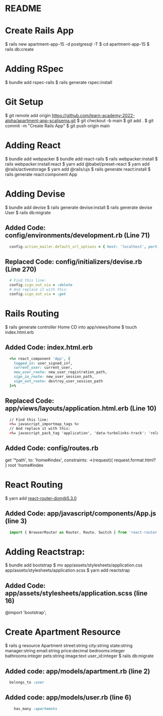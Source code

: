 # README

# Create Rails App
  $ rails new apartment-app-15 -d postgresql -T
  $ cd apartment-app-15
  $ rails db:create

# Adding RSpec
  $ bundle add rspec-rails
  $ rails generate rspec:install

# Git Setup
  $ git remote add origin https://github.com/learn-academy-2022-alpha/apartment-app-scalisema.git
  $ git checkout -b main
  $ git add .
  $ git commit -m "Create Rails App"
  $ git push origin main

# Adding React
  $ bundle add webpacker
  $ bundle add react-rails
  $ rails webpacker:install
  $ rails webpacker:install:react
  $ yarn add @babel/preset-react
  $ yarn add @rails/activestorage
  $ yarn add @rails/ujs
  $ rails generate react:install
  $ rails generate react:component App

# Adding Devise
  $ bundle add devise
  $ rails generate devise:install
  $ rails generate devise User
  $ rails db:migrate

## Added Code: config/environments/development.rb (Line 71)
```ruby
  config.action_mailer.default_url_options = { host: 'localhost', port: 3000 }
```
## Replaced Code: config/initializers/devise.rb (Line 270)
```ruby
  # Find this line:
  config.sign_out_via = :delete
  # And replace it with this:
  config.sign_out_via = :get
```
# Rails Routing
  $ rails generate controller Home
  CD into app/views/home
  $ touch index.html.erb

## Added Code: index.html.erb
```ruby
  <%= react_component 'App', {
    logged_in: user_signed_in?,
    current_user: current_user,
    new_user_route: new_user_registration_path,
    sign_in_route: new_user_session_path,
    sign_out_route: destroy_user_session_path
  }>%
```
## Replaced Code: app/views/layouts/application.html.erb (Line 10)
```html
  // Find this line:
  <%= javascript_importmap_tags %>
  // And replace it with this:
  <%= javascript_pack_tag 'application', 'data-turbolinks-track': 'reload' %>
```
## Added Code: config/routes.rb

  get '*path', to: 'home#index', constraints: ->(request){ request.format.html? }
  root 'home#index


# React Routing
  $ yarn add react-router-dom@5.3.0

## Added Code: app/javascript/components/App.js (line 3)
```javascript
  import { BrowserRouter as Router, Route, Switch } from 'react-router-dom'
```
# Adding Reactstrap:
  $ bundle add bootstrap
  $ mv app/assets/stylesheets/application.css app/assets/stylesheets/application.scss
  $ yarn add reactstrap
## Added Code: app/assets/stylesheets/application.scss (line 16)
 
  @import 'bootstrap';

# Create Apartment Resource
  $ rails g resource Apartment street:string city:string state:string manager:string email:string price:decimal bedrooms:integer bathrooms:integer pets:string image:text user_id:integer
  $ rails db:migrate

## Added code: app/models/apartment.rb (line 2)
```ruby
  belongs_to :user
```
## Added code: app/models/user.rb (line 6)
```ruby
    has_many :apartments
```


